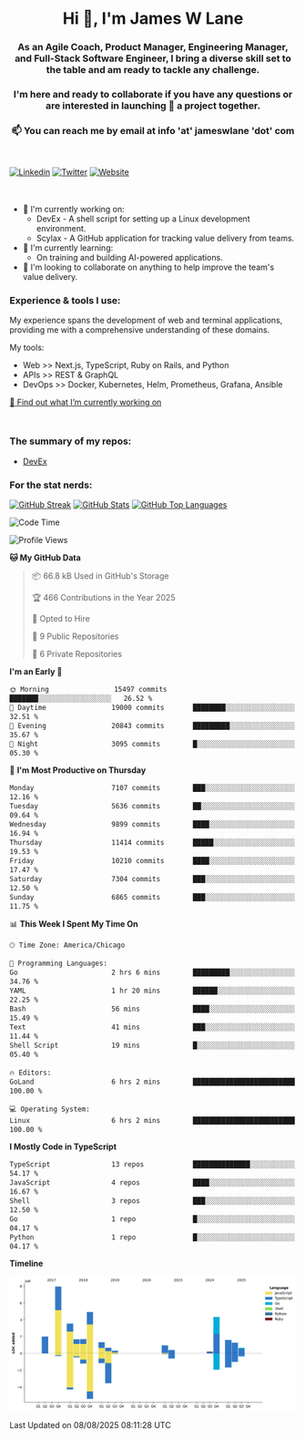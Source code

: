 <h1 align="center">Hi 👋, I'm James W Lane</h1>
<h3 align="center">As an Agile Coach, Product Manager, Engineering Manager, and Full-Stack Software Engineer, I bring a diverse skill set to the table and am ready to tackle any challenge.</h3>
<h3 align="center">I'm here and ready to collaborate if you have any questions or are interested in launching 🚀 a project together.</h3>

<div style="margin-top: 16px;" />

<h3 align="center">📫 You can reach me by email at info 'at' jameswlane 'dot' com</h3>

<div style="margin-top: 48px;" />

[![Linkedin](https://img.shields.io/badge/LinkedIn-0077B5?style=for-the-badge&logo=linkedin&logoColor=white)](https://www.linkedin.com/in/jameswlane/)
[![Twitter](https://img.shields.io/badge/Twitter-1DA1F2?style=for-the-badge&logo=twitter&logoColor=white)](https://x.com/jameswlane)
[![Website](https://img.shields.io/website?down_color=red&down_message=offline&style=for-the-badge&up_color=green&up_message=up&url=https%3A%2F%2Fwww.jameswlane.com)](https://www.jameswlane.com)

<div style="margin-top: 48px;" />

- 🔭 I'm currently working on:
  - DevEx - A shell script for setting up a Linux development environment.
  - Scylax - A GitHub application for tracking value delivery from teams.
- 🌱 I'm currently learning:
  - On training and building AI-powered applications.
- 👯 I'm looking to collaborate on anything to help improve the team's value delivery.

### Experience & tools I use:

My experience spans the development of web and terminal applications, providing me with a comprehensive understanding of these domains.

My tools:
- Web >> Next.js, TypeScript, Ruby on Rails, and Python
- APIs >> REST & GraphQL
- DevOps >> Docker, Kubernetes, Helm, Prometheus, Grafana, Ansible

[🔭 Find out what I’m currently working on](https://www.jameswlane.com/now)  

<div style="margin-top: 50px;"/>

### The summary of my repos:
- [DevEx](https://github.com/jameswlane/devex)  

### For the stat nerds:
[![GitHub Streak](https://github-readme-streak-stats.herokuapp.com?user=jameswlane&theme=tokyonight)](https://git.io/streak-stats)
[![GitHub Stats](https://github-readme-stats.vercel.app/api?username=jameswlane&show_icons=true&theme=tokyonight)](https://github-readme-stats.vercel.app)
[![GitHub Top Languages](https://github-readme-stats.vercel.app/api/top-langs?username=jameswlane&show_icons=true&locale=en&layout=compact&theme=tokyonight)](https://github-readme-stats.vercel.app)

<!--START_SECTION:waka-->
![Code Time](http://img.shields.io/badge/Code%20Time-682%20hrs%2045%20mins-blue)

![Profile Views](http://img.shields.io/badge/Profile%20Views-5-blue)

**🐱 My GitHub Data** 

> 📦 66.8 kB Used in GitHub's Storage 
 > 
> 🏆 466 Contributions in the Year 2025
 > 
> 💼 Opted to Hire
 > 
> 📜 9 Public Repositories 
 > 
> 🔑 6 Private Repositories 
 > 
**I'm an Early 🐤** 

```text
🌞 Morning                15497 commits       ███████░░░░░░░░░░░░░░░░░░   26.52 % 
🌆 Daytime                19000 commits       ████████░░░░░░░░░░░░░░░░░   32.51 % 
🌃 Evening                20843 commits       █████████░░░░░░░░░░░░░░░░   35.67 % 
🌙 Night                  3095 commits        █░░░░░░░░░░░░░░░░░░░░░░░░   05.30 % 
```
📅 **I'm Most Productive on Thursday** 

```text
Monday                   7107 commits        ███░░░░░░░░░░░░░░░░░░░░░░   12.16 % 
Tuesday                  5636 commits        ██░░░░░░░░░░░░░░░░░░░░░░░   09.64 % 
Wednesday                9899 commits        ████░░░░░░░░░░░░░░░░░░░░░   16.94 % 
Thursday                 11414 commits       █████░░░░░░░░░░░░░░░░░░░░   19.53 % 
Friday                   10210 commits       ████░░░░░░░░░░░░░░░░░░░░░   17.47 % 
Saturday                 7304 commits        ███░░░░░░░░░░░░░░░░░░░░░░   12.50 % 
Sunday                   6865 commits        ███░░░░░░░░░░░░░░░░░░░░░░   11.75 % 
```


📊 **This Week I Spent My Time On** 

```text
🕑︎ Time Zone: America/Chicago

💬 Programming Languages: 
Go                       2 hrs 6 mins        █████████░░░░░░░░░░░░░░░░   34.76 % 
YAML                     1 hr 20 mins        ██████░░░░░░░░░░░░░░░░░░░   22.25 % 
Bash                     56 mins             ████░░░░░░░░░░░░░░░░░░░░░   15.49 % 
Text                     41 mins             ███░░░░░░░░░░░░░░░░░░░░░░   11.44 % 
Shell Script             19 mins             █░░░░░░░░░░░░░░░░░░░░░░░░   05.40 % 

🔥 Editors: 
GoLand                   6 hrs 2 mins        █████████████████████████   100.00 % 

💻 Operating System: 
Linux                    6 hrs 2 mins        █████████████████████████   100.00 % 
```

**I Mostly Code in TypeScript** 

```text
TypeScript               13 repos            ██████████████░░░░░░░░░░░   54.17 % 
JavaScript               4 repos             ████░░░░░░░░░░░░░░░░░░░░░   16.67 % 
Shell                    3 repos             ███░░░░░░░░░░░░░░░░░░░░░░   12.50 % 
Go                       1 repo              █░░░░░░░░░░░░░░░░░░░░░░░░   04.17 % 
Python                   1 repo              █░░░░░░░░░░░░░░░░░░░░░░░░   04.17 % 
```



**Timeline**

![Lines of Code chart](https://raw.githubusercontent.com/jameswlane/jameswlane/main/assets/bar_graph.png)


 Last Updated on 08/08/2025 08:11:28 UTC
<!--END_SECTION:waka-->
